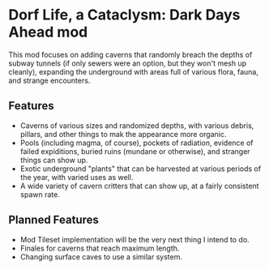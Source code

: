 # Dorf Life, a Cataclysm: Dark Days Ahead mod

This mod focuses on adding caverns that randomly breach the depths of subway tunnels (if only sewers were an option, but they won't mesh up cleanly), expanding the underground with areas full of various flora, fauna, and strange encounters.

## Features

* Caverns of various sizes and randomized depths, with various debris, pillars, and other things to mak the appearance more organic.
* Pools (including magma, of course), pockets of radiation, evidence of failed expiditions, buried ruins (mundane or otherwise), and stranger things can show up.
* Exotic underground "plants" that can be harvested at various periods of the year, with varied uses as well.
* A wide variety of cavern critters that can show up, at a fairly consistent spawn rate.

## Planned Features

* Mod Tileset implementation will be the very next thing I intend to do.
* Finales for caverns that reach maximum length.
* Changing surface caves to use a similar system.
